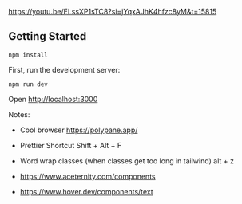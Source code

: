 https://youtu.be/ELssXP1sTC8?si=jYqxAJhK4hfzc8yM&t=15815


## Getting Started

```npm install```

First, run the development server:

```npm run dev```

Open [http://localhost:3000](http://localhost:3000)


Notes:

- Cool browser
https://polypane.app/

- Prettier Shortcut
Shift + Alt + F

- Word wrap classes (when classes get too long in tailwind)
alt + z

- https://www.aceternity.com/components

- https://www.hover.dev/components/text